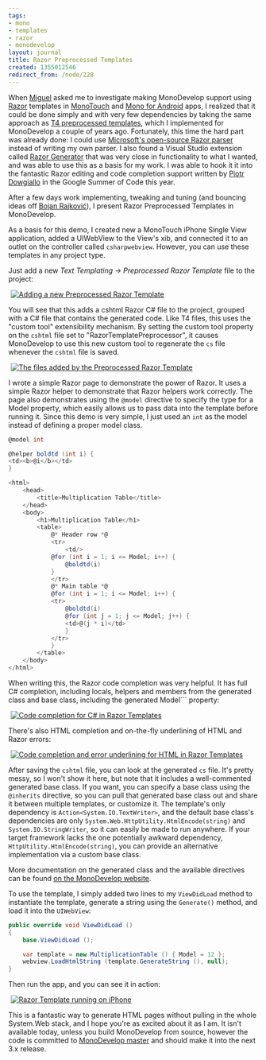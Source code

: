```yaml
---
tags:
- mono
- templates
- razor
- monodevelop
layout: journal
title: Razor Preprocessed Templates
created: 1355012546
redirect_from: /node/228
---
```

When <a href="https://twitter.com/migueldeicaza">Miguel</a> asked me to investigate making MonoDevelop support using <a href="http://weblogs.asp.net/scottgu/archive/2010/07/02/introducing-razor.aspx">Razor</a> templates in <a href = "http://xamarin.com/monoforandroid">MonoTouch</a> and <a href="http://xamarin.com/monotouch">Mono for Android</a> apps, I realized that it could be done simply and with very few dependencies by taking the same approach as <a href="http://msdn.microsoft.com/en-us/library/ee844259.aspx">T4 preprocessed templates</a>, which I implemented for MonoDevelop a couple of years ago.<!--break--> Fortunately, this time the hard part was already done: I could use <a href="http://aspnetwebstack.codeplex.com/">Microsoft's open-source Razor parser</a> instead of writing my own parser. I also found a Visual Studio extension called <a href="http://razorgenerator.codeplex.com/">Razor Generator</a> that was very close in functionality to what I wanted, and was able to use this as a basis for my work. I was able to hook it it into the fantastic Razor editing and code completion support written by <a href="http://pdowgiallo.pl/gsoc/">Piotr Dowgiallo</a> in the Google Summer of Code this year.

After a few days work implementing, tweaking and tuning (and bouncing ideas off <a href="https://twitter.com/bojanrajkovic">Bojan Rajković</a>), I present Razor Preprocessed Templates in MonoDevelop.

As a basis for this demo, I created new a MonoTouch iPhone Single View application, added a UIWebView to the View's xib, and connected it to an outlet on the controller called ```csharpwebview```. However, you can use these templates in any project type.

Just add a new _Text Templating -> Preprocessed Razor Template_ file to the project:

<a href="/files/images/MonoScreenshots/PreprocessedRazor-1-NewFile.png" rel="lightbox[md_preprocessedrazor]" title="Adding a new Preprocessed Razor Template"><img src="/files/images/MonoScreenshots/t/PreprocessedRazor-1-NewFile.png" alt="Adding a new Preprocessed Razor Template" style="max-width:98%; display:block;margin-left:auto;margin-right:auto;" /></a>

You will see that this adds a cshtml Razor C# file to the project, grouped with a C# file that contains the generated code. Like T4 files, this uses the "custom tool" extensibility mechanism. By setting the custom tool property on the `cshtml` file set to "RazorTemplatePreprocessor", it causes MonoDevelop to use this new custom tool to regenerate the `cs` file whenever the `cshtml` file is saved.
 
<a href="/files/images/MonoScreenshots/PreprocessedRazor-2-AddedFile.png" rel="lightbox[md_preprocessedrazor]" title="The files added by the Preprocessed Razor Template"><img src="/files/images/MonoScreenshots/t/PreprocessedRazor-2-AddedFile.png" alt="The files added by the Preprocessed Razor Template" style="max-width:98%; display:block;margin-left:auto;margin-right:auto;" /></a>

I wrote a simple Razor page to demonstrate the power of Razor. It uses a simple Razor helper to demonstrate that Razor helpers work correctly. The page also demonstrates using the `@model` directive to specify the type for a Model property, which easily allows us to pass data into the template before running it. Since this demo is very simple, I just used an `int` as the model instead of defining a proper model class.

```csharp
@model int

@helper boldtd (int i) {
<td><b>@i</b></td>
}

<html>
    <head>
        <title>Multiplication Table</title>
    </head>
    <body>
        <h1>Multiplication Table</h1>
        <table>
            @* Header row *@
            <tr>
                <td/>
            @for (int i = 1; i <= Model; i++) {
                @boldtd(i)
            }
            </tr>
            @* Main table *@
            @for (int i = 1; i <= Model; i++) {
            <tr>
                @boldtd(i)
                @for (int j = 1; j <= Model; j++) {
                <td>@(j * i)</td>
                }
            </tr>
            }
        </table>
    </body>
</html>
```

When writing this, the Razor code completion was very helpful. It has full C# completion, including locals, helpers and members from the generated class and base class, including the generated <csharp>Model``` property:

<a href="/files/images/MonoScreenshots/PreprocessedRazor-3-CSharpBaseCompletion.png" rel="lightbox[md_preprocessedrazor]" title="Code completion for C# in Razor Templates"><img src="/files/images/MonoScreenshots/t/PreprocessedRazor-3-CSharpBaseCompletion.png" alt="Code completion for C# in Razor Templates" style="max-width:98%; display:block;margin-left:auto;margin-right:auto;" /></a>

There's also HTML completion and on-the-fly underlining of HTML and Razor errors:

<a href="/files/images/MonoScreenshots/PreprocessedRazor-4-HtmlCompletion.png" rel="lightbox[md_preprocessedrazor]" title="Code completion and error underlining for HTML in Razor Templates"><img src="/files/images/MonoScreenshots/t/PreprocessedRazor-4-HtmlCompletion.png" alt="Code completion and error underlining for HTML in Razor Templates" style="max-width:98%; display:block;margin-left:auto;margin-right:auto;" /></a>

After saving the `cshtml` file, you can look at the generated `cs` file. It's pretty messy, so I won't show it here, but note that it includes a well-commented generated base class. If you want, you can specify a base class using the `@inherits` directive, so you can pull that generated base class out and share it between multiple templates, or customize it. The template's only dependency is `Action<System.IO.TextWriter>`, and the default base class's dependencies are only `System.Web.HttpUtility.HtmlEncode(string)` and `System.IO.StringWriter`, so it can easily be made to run anywhere. If your target framework lacks the one potentially awkward dependency, `HttpUtility.HtmlEncode(string)`, you can provide an alternative implementation via a custom base class.

More documentation on the generated class and the available directives can be found <a href="http://monodevelop.com/Documentation/Preprocessed_Razor_Templates">on the MonoDevelop website</a>.

To use the template, I simply added two lines to my `ViewDidLoad` method to instantiate the template, generate a string using the `Generate()` method, and load it into the `UIWebView`:

```csharp
public override void ViewDidLoad ()
{
    base.ViewDidLoad ();

    var template = new MultiplicationTable () { Model = 12 };
    webview.LoadHtmlString (template.GenerateString (), null);
}
```

Then run the app, and you can see it in action:

<a href="/files/images/MonoScreenshots/PreprocessedRazor-5-RunningOnPhone.png" rel="lightbox[md_preprocessedrazor]" title="Razor Template running on iPhone"><img src="/files/images/MonoScreenshots/t/PreprocessedRazor-5-RunningOnPhone.png" alt="Razor Template running on iPhone" style="max-width:98%; display:block;margin-left:auto;margin-right:auto;" /></a>

This is a fantastic way to generate HTML pages without pulling in the whole System.Web stack, and I hope you're as excited about it as I am. It isn't available today, unless you build MonoDevelop from source, however the code is committed to [MonoDevelop master](http://github.com/monodevelop) and should make it into the next 3.x release.
